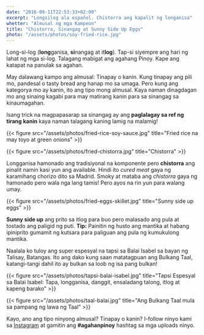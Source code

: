 ```yaml
---
date: "2016-09-11T22:53:33+02:00"
excerpt: "Longsilog ala español. Chistorra ang kapalit ng longanisa"
whetter: "Almusal ng mga Kampeon"
title: "Chistorra, Sinangag at Sunny Side Up Eggs"
photo: "/assets/photos/soy-fried-rice.jpg"
---
```


Long-si-log (**long**ganisa, **si**nangag at it**log**). Tap-si siyempre ang hari ng lahat ng mga si-log. Talagang mabigat ang agahang Pinoy. Kape ang katapat na panulak sa agahan.

May dalawang kampo ang almusal: Tinapay o kanin. Kung tinapay ang pili mo, pandesal o tasty bread ang hanap mo sa umaga. Pero kung ang kategorya mo ay kanin, ito ang tipo mong almusal. Kaya naman dinagdagan mo ang sinaing kagabi para may matirang kanin para sa sinangag sa kinaumagahan. 

Isang trick na magpapasarap sa sinangag ay ang **paglalagay sa ref ng tirang kanin** kaya naman talagang kaning lamig na malamig! 

{{< figure src="/assets/photos/fried-rice-soy-sauce.jpg" title="Fried rice na may toyo at green onions" >}}

{{< figure src="/assets/photos/fried-chistorra.jpg" title="Chistorra" >}}

Longganisa hamonado ang tradisiyonal na komponente pero **chistorra** ang pinalit namin kasi yun ang available. Hindi ito *cured meat* gaya ng karamihang chorizo dito sa Madrid. Smoky at mataba ang *chistorra* gaya ng hamonado pero wala nga lang tamis! Pero ayos na rin yun para walang umay.

{{< figure src="/assets/photos/fried-eggs-skillet.jpg" title="Sunny side up eggs" >}}

**Sunny side up** ang prito sa itlog para buo pero malasado ang pula at tostado ang paligid ng puti. **Tip:** Painitin ng husto ang mantika at habang ipiniprito gumamit ng kutsara para paliguan ang pula ng kumukulong mantika.

Naalala ko tuloy ang super espesyal na tapsi sa Balai Isabel sa bayan ng Talisay, Batangas. Ito ang dako kung saan matatagpuan ang Bulkang Taal, katangi-tangi dahil ito ay bulkan sa loob ng isa pang bulkan!

{{< figure src="/assets/photos/tapsi-balai-isabel.jpg" title="Tapsi Espesyal sa Balai Isabel: Tapa, longganisa, danggit, ensaladang talong, itlog at kapeng barako" >}}

{{< figure src="/assets/photos/taal-balai.jpg" title="Ang Bulkang Taal mula sa pampang ng lawa ng Taal" >}}

Kayo, ano ang tipo ninyong almusal? Tinapay o kanin? I-follow ninyo kami sa [Instagram](https://www.instagram.com/ulampinoy/) at gamitin ang **#agahanpinoy** hashtag sa mga uploads ninyo.